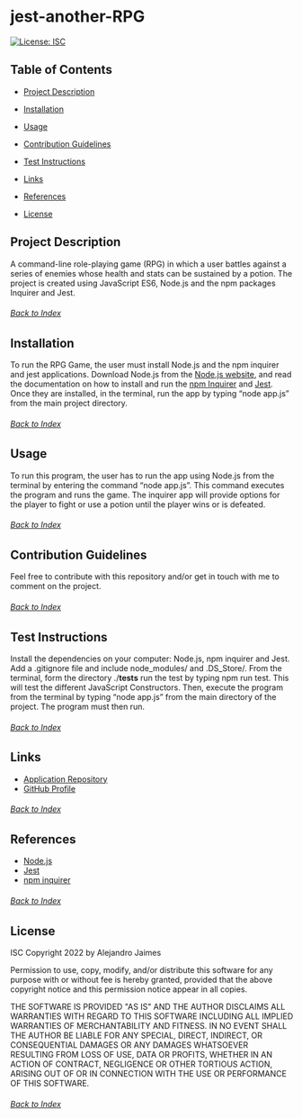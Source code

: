 # jest-another-RPG
[![License: ISC](https://img.shields.io/badge/License-ISC-blue.svg)](https://opensource.org/licenses/ISC)

## Table of Contents
- [Project Description](#Project-Description)

- [Installation](#Installation)

- [Usage](#Usage)

- [Contribution Guidelines](#Contribution-Guidelines)

- [Test Instructions](#Test-Instructions)

- [Links](#Links)

- [References](#References)

- [License](#License)

## Project Description
A command-line role-playing game (RPG) in which a user battles against a series of enemies whose health and stats can be sustained by a potion. The project is created using JavaScript ES6, Node.js and the npm packages Inquirer and Jest.
###### [Back to Index](#Table-of-Contents)


## Installation
To run the RPG Game, the user must install Node.js and the npm inquirer and jest applications. Download Node.js from the [Node.js website](https://nodejs.org/en/), and read the documentation on how to install and run the [npm Inquirer](https://www.npmjs.com/package/inquirer) and [Jest](https://jestjs.io/docs/getting-started). Once they are installed, in the terminal, run the app by typing “node app.js” from the main project directory.
###### [Back to Index](#Table-of-Contents)
	

## Usage
To run this program, the user has to run the app using Node.js from the terminal by entering the command “node app.js”. This command executes the program and runs the game. The inquirer app will provide options for the player to fight or use a potion until the player wins or is defeated.
###### [Back to Index](#Table-of-Contents)
	

## Contribution Guidelines
Feel free to contribute with this repository and/or get in touch with me to comment on the project.
###### [Back to Index](#Table-of-Contents)
	

## Test Instructions
Install the dependencies on your computer: Node.js, npm inquirer and Jest. Add a .gitignore file and include node_modules/ and .DS_Store/.
From the terminal, form the directory ./__tests__ run the test by typing npm run test. This will test the different JavaScript Constructors. Then, execute the program from the terminal by typing “node app.js” from the main directory of the project. The program must then run.
###### [Back to Index](#Table-of-Contents)


## Links
- [Application Repository](https://github.com/AlexJCturbo/jest-another-RPG)
- [GitHub Profile](https://github.com/AlexJCturbo)
###### [Back to Index](#Table-of-Contents)


## References
- [Node.js](https://nodejs.org/en/)
- [Jest](https://jestjs.io/docs/getting-started)
- [npm inquirer](https://www.npmjs.com/package/inquirer)
###### [Back to Index](#Table-of-Contents)


## License
ISC
Copyright 2022 by Alejandro Jaimes
	

Permission to use, copy, modify, and/or distribute this software for any purpose with or without fee is hereby granted, provided that the above copyright notice and this permission notice appear in all copies.

THE SOFTWARE IS PROVIDED "AS IS" AND THE AUTHOR DISCLAIMS ALL WARRANTIES WITH REGARD TO THIS SOFTWARE INCLUDING ALL IMPLIED WARRANTIES OF MERCHANTABILITY AND FITNESS. IN NO EVENT SHALL THE AUTHOR BE LIABLE FOR ANY SPECIAL, DIRECT, INDIRECT, OR CONSEQUENTIAL DAMAGES OR ANY DAMAGES WHATSOEVER RESULTING FROM LOSS OF USE, DATA OR PROFITS, WHETHER IN AN ACTION OF CONTRACT, NEGLIGENCE OR OTHER TORTIOUS ACTION, ARISING OUT OF OR IN CONNECTION WITH THE USE OR PERFORMANCE OF THIS SOFTWARE.
###### [Back to Index](#Table-of-Contents)
